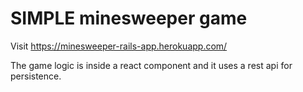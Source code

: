 # SIMPLE minesweeper game

Visit https://minesweeper-rails-app.herokuapp.com/

The game logic is inside a react component and it uses a rest api for persistence.
